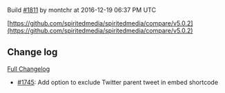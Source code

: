 Build [#1811](https://circleci.com/gh/spiritedmedia/spiritedmedia/1811) by montchr at 2016-12-19 06:37 PM UTC

[https://github.com/spiritedmedia/spiritedmedia/compare/v5.0.2](https://github.com/spiritedmedia/spiritedmedia/compare/v5.0.2)
## Change log
[Full Changelog](https://github.com/spiritedmedia/spiritedmedia/compare/v5.0.1...v5.0.2)

 - [#1745](https://github.com/spiritedmedia/spiritedmedia/pull/1745): Add option to exclude Twitter parent tweet in embed shortcode
